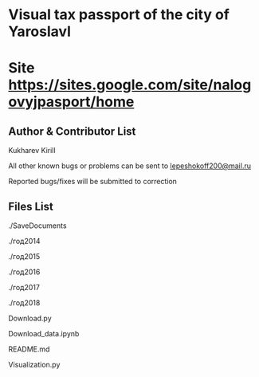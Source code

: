 Visual tax passport of the city of Yaroslavl
====================

Site https://sites.google.com/site/nalogovyjpasport/home
====================

Author & Contributor List
----------------
Kukharev Kirill

All other known bugs or problems can be sent to lepeshokoff200@mail.ru

Reported bugs/fixes will be submitted to correction

Files List
----------
./SaveDocuments

./год2014

./год2015

./год2016

./год2017

./год2018

Download.py

Download_data.ipynb

README.md

Visualization.py

